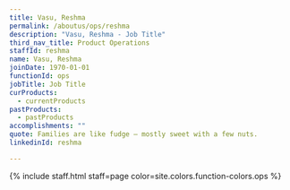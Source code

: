 ```yaml
---
title: Vasu, Reshma
permalink: /aboutus/ops/reshma
description: "Vasu, Reshma - Job Title"
third_nav_title: Product Operations
staffId: reshma
name: Vasu, Reshma
joinDate: 1970-01-01
functionId: ops
jobTitle: Job Title
curProducts:
  - currentProducts
pastProducts:
  - pastProducts
accomplishments: ""
quote: Families are like fudge – mostly sweet with a few nuts.
linkedinId: reshma

---
```


{% include staff.html staff=page color=site.colors.function-colors.ops %}
